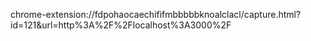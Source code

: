 chrome-extension://fdpohaocaechififmbbbbbknoalclacl/capture.html?id=121&url=http%3A%2F%2Flocalhost%3A3000%2F
